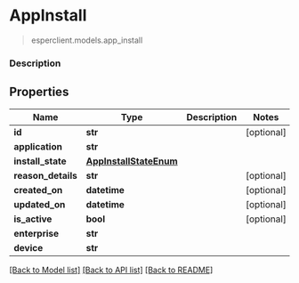 # AppInstall
> esperclient.models.app_install

### Description

## Properties
Name | Type | Description | Notes
------------ | ------------- | ------------- | -------------
**id** | **str** |  | [optional] 
**application** | **str** |  | 
**install_state** | [**AppInstallStateEnum**](AppInstallStateEnum.md) |  | 
**reason_details** | **str** |  | [optional] 
**created_on** | **datetime** |  | [optional] 
**updated_on** | **datetime** |  | [optional] 
**is_active** | **bool** |  | [optional] 
**enterprise** | **str** |  | 
**device** | **str** |  | 

[[Back to Model list]](../README.md#documentation-for-models) [[Back to API list]](../README.md#documentation-for-api-endpoints) [[Back to README]](../README.md)


